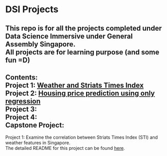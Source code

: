 # DSI Projects
This repo is for all the projects completed under Data Science Immersive under General Assembly Singapore.  
All projects are for learning purpose (and some fun =D)
---
Contents:  
Project 1: [Weather and Striats Times Index](/project_1)  
Project 2: [Housing price prediction using only regression](/project_2)   
Project 3:   
Project 4:  
Capstone Project:   
---
Project 1: Examine the correlation between Striats Times Index (STI) and weather features in Singapore.   
The detailed README for this project can be found [here](/project_1/README.md).
